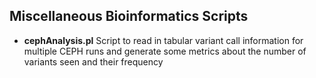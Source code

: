 Miscellaneous Bioinformatics Scripts
--
* <b>cephAnalysis.pl</b>
  Script to read in tabular variant call information for multiple CEPH runs and generate some metrics about the number of variants seen
  and their frequency
